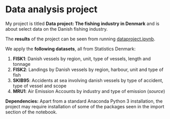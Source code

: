 # Data analysis project

My project is titled **Data project: The fishing industry in Denmark** and is about select data on the Danish fishing industry.

The **results** of the project can be seen from running [dataproject.ipynb](dataproject.ipynb).

We apply the **following datasets**, all from Statistics Denmark:

1. **FISK1**: Danish vessels by region, unit, type of vessels, length and tonnage
1. **FISK2**: Landings by Danish vessels by region, harbour, unit and type of fish
1. **SKIB95**: Accidents at sea involving danish vessels by type of accident, type of vessel and scope
1. **MRU1**: Air Emission Accounts by industry and type of emission (*source*) 

**Dependencies:** Apart from a standard Anaconda Python 3 installation, the project may require installation of some of the packages seen in the import section of the notebook.
